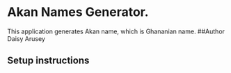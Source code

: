 # Akan Names Generator.
This application generates Akan name, which is Ghananian name.
##Author
Daisy Arusey
## Setup instructions
